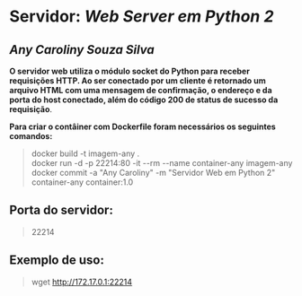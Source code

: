# Servidor:  _Web Server em Python 2_

## _Any Caroliny Souza Silva_

 
__O servidor web utiliza o módulo socket do Python para receber requisições HTTP. Ao ser conectado por um cliente é retornado um arquivo HTML com uma mensagem de confirmação, o endereço e da porta do host conectado, além do código 200 de status de sucesso da requisição__.

__Para criar o contâiner com Dockerfile foram necessários os seguintes comandos:__
> docker build -t imagem-any .  
> docker run -d -p 22214:80 -it --rm --name container-any imagem-any  
> docker commit -a "Any Caroliny" -m "Servidor Web em Python 2" container-any container:1.0  

##  Porta do servidor:

> 22214

## Exemplo de uso:

> wget http://172.17.0.1:22214
